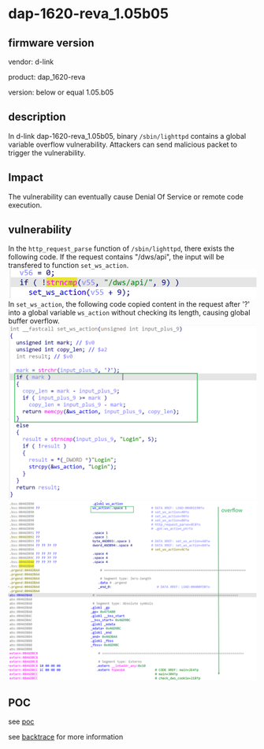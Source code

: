 # dap-1620-reva_1.05b05
## firmware version
vendor: d-link

product: dap_1620-reva

version: below or equal 1.05.b05

## description
In d-link dap-1620-reva_1.05b05, binary `/sbin/lighttpd` contains a global variable overflow vulnerability. Attackers can send malicious packet to trigger the vulnerability.

## Impact
The vulnerability can eventually cause Denial Of Service or remote code execution.

## vulnerability
In the `http_request_parse` function of `/sbin/lighttpd`, there exists the following code. If the request contains "/dws/api", the input will be transfered to function `set_ws_action`.
![set_ws_action](image.png)
In `set_ws_action`, the following code copied content in the request after '?' into a global variable `ws_action` without checking its length, causing global buffer overflow. 
![overflow](image-1.png)
![alt text](image-3.png)

## POC
see [poc](./poc)

see [backtrace](./backtrace) for more information
